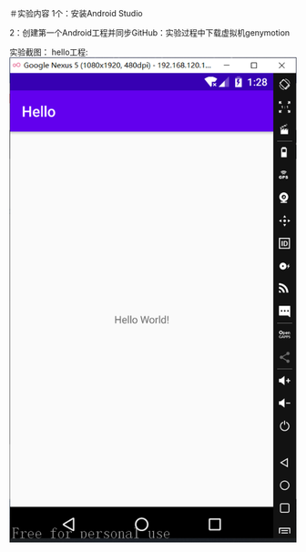 ＃实验内容
1个：安装Android Studio

2：创建第一个Android工程并同步GitHub：实验过程中下载虚拟机genymotion

实验截图：
  hello工程:
![Image text](https://github.com/peach7k/-/blob/master/QQ%E5%9B%BE%E7%89%8720200929212904.png)
